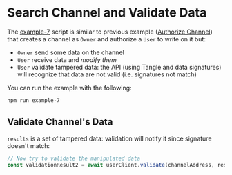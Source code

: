# Search Channel and Validate Data

The [example-7](https://github.com/iotaledger/integration-services/blob/develop/clients/node/examples/5-SearchChannelAndValidateData.ts)
script is similar to previous example ([Authorize Channel](./authorize-to-channel)) that creates a channel as `Owner` and authorize a `User` to write on it but:

* `Owner` send some data on the channel
* `User` receive data and *modify them*
* `User` validate tampered data: the API (using Tangle and data signatures) will recognize that data are not valid (i.e. signatures not match) 

You can run the example with the following:

```bash
npm run example-7
```

## Validate Channel's Data 

`results` is a set of tampered data: validation will notify it since signature 
doesn't match:

```js
// Now try to validate the manipulated data
const validationResult2 = await userClient.validate(channelAddress, results);
```
